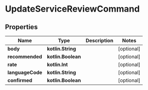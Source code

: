 
# UpdateServiceReviewCommand

## Properties
Name | Type | Description | Notes
------------ | ------------- | ------------- | -------------
**body** | **kotlin.String** |  |  [optional]
**recommended** | **kotlin.Boolean** |  |  [optional]
**rate** | **kotlin.Int** |  |  [optional]
**languageCode** | **kotlin.String** |  |  [optional]
**confirmed** | **kotlin.Boolean** |  |  [optional]



